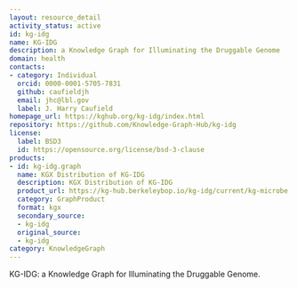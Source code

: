 ```yaml
---
layout: resource_detail
activity_status: active
id: kg-idg
name: KG-IDG
description: a Knowledge Graph for Illuminating the Druggable Genome
domain: health
contacts:
- category: Individual
  orcid: 0000-0001-5705-7831
  github: caufieldjh
  email: jhc@lbl.gov
  label: J. Harry Caufield
homepage_url: https://kghub.org/kg-idg/index.html
repository: https://github.com/Knowledge-Graph-Hub/kg-idg
license:
  label: BSD3
  id: https://opensource.org/license/bsd-3-clause
products:
- id: kg-idg.graph
  name: KGX Distribution of KG-IDG
  description: KGX Distribution of KG-IDG
  product_url: https://kg-hub.berkeleybop.io/kg-idg/current/kg-microbe.tar.gz
  category: GraphProduct
  format: kgx
  secondary_source:
  - kg-idg
  original_source:
  - kg-idg
category: KnowledgeGraph
---
```


KG-IDG: a Knowledge Graph for Illuminating the Druggable Genome.
